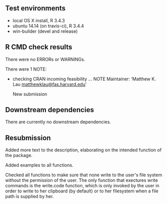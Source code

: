 ## Test environments
* local OS X install, R 3.4.3
* ubuntu 14.14 (on travis-ci), R 3.4.4
* win-builder (devel and release)

## R CMD check results
There were no ERRORs or WARNINGs. 

There were 1 NOTE:

* checking CRAN incoming feasibility ... NOTE
  Maintainer: ‘Matthew K. Lau <matthewklau@fas.harvard.edu>’

  New submission

## Downstream dependencies
There are currently no downstream dependencies. 

## Resubmission

Added more text to the description, elaborating on the intended
function of the package. 

Added examples to all functions.

Checked all functions to make sure that none write to the user's file
system without the permission of the user. The only function that
exectures write commands is the write.code function, which is only
invoked by the user in order to write to her clipboard (by default) or
to her filesystem when a file path is supplied by her. 
